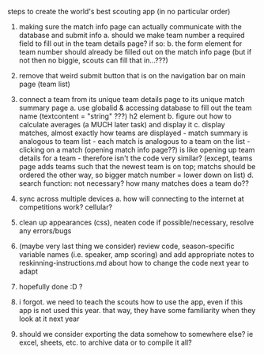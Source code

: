 steps to create the world's best scouting app (in no particular order)

1. making sure the match info page can actually communicate with the database and submit info
    a. should we make team number a required field to fill out in the team details page? if so:
    b. the form element for team number should already be filled out on the match info page (but if not then no biggie, scouts can fill that in...???)

2. remove that weird submit button that is on the navigation bar on main page (team list) 

3. connect a team from its unique team details page to its unique match summary page
    a. use globalid & accessing database to fill out the team name (textcontent = "string" ???) h2 element 
    b. figure out how to calculate averages (a MUCH later task) and display it 
    c. display matches, almost exactly how teams are displayed 
        - match summary is analogous to team list
        - each match is analogous to a team on the list
        - clicking on a match (opening match info page??) is like opening up team details for a team
        - therefore isn't the code very similar? (except, teams page adds teams such that the newest team is on top; matchs should be ordered the other way, so bigger match number = lower down on list)
    d. search function: not necessary? how many matches does a team do??

4. sync across multiple devices
    a. how will connecting to the internet at competitions work? cellular?

5. clean up appearances (css), neaten code if possible/necessary, resolve any errors/bugs

6. (maybe very last thing we consider) review code, season-specific variable names (i.e. speaker, amp scoring) and add appropriate notes to reskinning-instructions.md about how to change the code next year to adapt

7. hopefully done :D ?

8. i forgot. we need to teach the scouts how to use the app, even if this app is not used this year. that way, they have some familiarity when they look at it next year

9. should we consider exporting the data somehow to somewhere else? ie excel, sheets, etc. to archive data or to compile it all? 
    